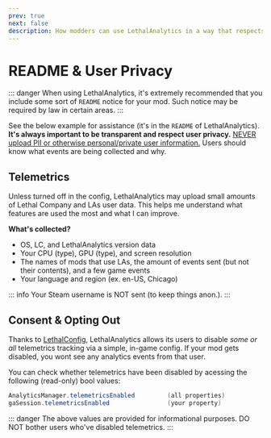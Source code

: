 ```yaml
---
prev: true
next: false
description: How modders can use LethalAnalytics in a way that respects user privacy and keeps users informed.
---
```


# README & User Privacy

::: danger
When using LethalAnalytics, it's extremely recommended that you include some sort of ``README`` notice for your mod. Such notice may be required by law in certain areas.
:::

See the below example for assistance (it's in the ``README`` of LethalAnalytics). **It's always important to be transparent and respect user privacy.** <u>NEVER upload PII or otherwise personal/private user information.</u> Users should know what events are being collected and why.

## Telemetrics
Unless turned off in the config, LethalAnalytics may upload small amounts of Lethal Company and LAs user data. This helps me understand what features are used the most and what I can improve.

**What's collected?**
- OS, LC, and LethalAnalytics version data
- Your CPU (type), GPU (type), and screen resolution
- The names of mods that use LAs, the amount of events sent (but not their contents), and a few game events
- Your language and region (ex. en-US, Chicago)

::: info
Your Steam username is NOT sent (to keep things anon.).
:::

## Consent & Opting Out
Thanks to [LethalConfig](https://thunderstore.io/c/lethal-company/p/AinaVT/LethalConfig/), LethalAnalytics allows its users to disable *some or all* telemetrics tracking via a simple, in-game config. If your mod gets disabled, you wont see any analytics events from that user.

You can check whether telemetrics have been disabled by acessing the following (read-only) bool values:
```c#
AnalyticsManager.telemetricsEnabled			(all properties)
gaSession.telemetricsEnabled				(your property)
```

::: danger
The above values are provided for informational purposes. DO NOT bother users who've disabled telemetrics.
:::